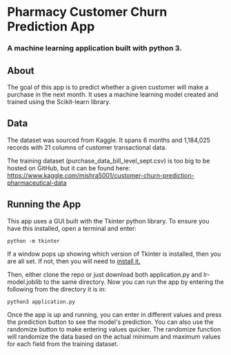 # Pharmacy Customer Churn Prediction App
### A machine learning application built with python 3. 

## About
The goal of this app is to predict whether a given customer will make a purchase in the next month. It uses a machine learning model created and trained using the Scikit-learn library.

## Data
The dataset was sourced from Kaggle. It spans 6 months and 1,184,025 records with 21 columns of customer transactional data. 

The training dataset (purchase_data_bill_level_sept.csv) is too big to be hosted on GitHub, but it can be found here:
https://www.kaggle.com/mishra5001/customer-churn-prediction-pharmaceutical-data

## Running the App
This app uses a GUI built with the Tkinter python library. To ensure you have this installed, open a terminal and enter:
```
python -m tkinter
```
If a window pops up showing which version of Tkinter is installed, then you are all set. If not, then you will need to [install it.](https://realpython.com/python-gui-tkinter/#building-your-first-python-gui-application-with-tkinter
)

Then, either clone the repo or just download both application.py and lr-model.joblib to the same directory. Now you can run the app by entering the following from the directory it is in:
```
python3 application.py
```
Once the app is up and running, you can enter in different values and press the prediction button to see the model's prediction. You can also use the randomize button to make entering values quicker. The randomize function will randomize the data based on the actual minimum and maximum values for each field from the training dataset.
